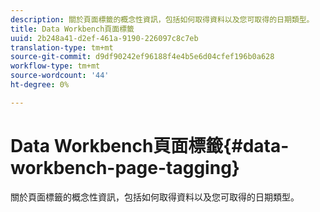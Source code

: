 ```yaml
---
description: 關於頁面標籤的概念性資訊，包括如何取得資料以及您可取得的日期類型。
title: Data Workbench頁面標籤
uuid: 2b248a41-d2ef-461a-9190-226097c8c7eb
translation-type: tm+mt
source-git-commit: d9df90242ef96188f4e4b5e6d04cfef196b0a628
workflow-type: tm+mt
source-wordcount: '44'
ht-degree: 0%

---
```



# Data Workbench頁面標籤{#data-workbench-page-tagging}

關於頁面標籤的概念性資訊，包括如何取得資料以及您可取得的日期類型。

